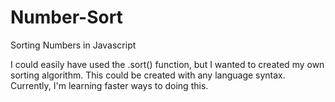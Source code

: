 # Number-Sort
Sorting Numbers in Javascript

I could easily have used the .sort() function, but I wanted to created my own sorting algorithm. This could be created with any language syntax. Currently, I'm learning faster ways to doing this.

